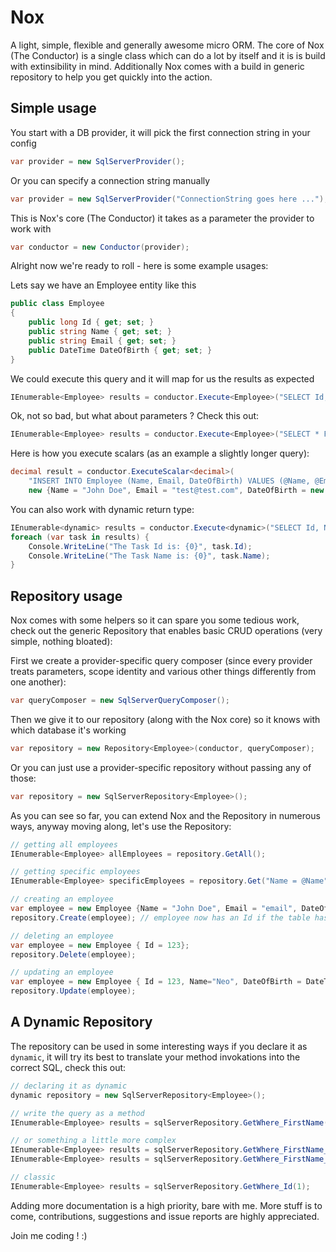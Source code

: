 Nox
===

A light, simple, flexible and generally awesome micro ORM.
The core of Nox (The Conductor) is a single class which can do a lot by itself and it is is build with extinsibility in mind.
Additionally Nox comes with a build in generic repository to help you get quickly into the action.

Simple usage
------------
You start with a DB provider, it will pick the first connection string in your config

```cs
var provider = new SqlServerProvider();
```

Or you can specify a connection string manually

```cs
var provider = new SqlServerProvider("ConnectionString goes here ...");
```

This is Nox's core (The Conductor) it takes as a parameter the provider to work with

```cs
var conductor = new Conductor(provider);
```

Alright now we're ready to roll - here is some example usages:

Lets say we have an Employee entity like this

```cs
public class Employee
{
    public long Id { get; set; }
    public string Name { get; set; }
    public string Email { get; set; }
    public DateTime DateOfBirth { get; set; }
}
```
           
We could execute this query and it will map for us the results as expected

```cs
IEnumerable<Employee> results = conductor.Execute<Employee>("SELECT Id, Name, Email, DateOfBirth FROM Employee");
```

Ok, not so bad, but what about parameters ? Check this out:

```cs
IEnumerable<Employee> results = conductor.Execute<Employee>("SELECT * FROM Employee WHERE Id = @Id", new {Id = 123});
```

Here is how you execute scalars (as an example a slightly longer query):

```cs
decimal result = conductor.ExecuteScalar<decimal>(
    "INSERT INTO Employee (Name, Email, DateOfBirth) VALUES (@Name, @Email, @DateOfBirth) SELECT SCOPE_IDENTITY()", 
    new {Name = "John Doe", Email = "test@test.com", DateOfBirth = new DateTime(1970, 1, 1)});
```

You can also work with dynamic return type:

```cs
IEnumerable<dynamic> results = conductor.Execute<dynamic>("SELECT Id, Name FROM Tasks");            
foreach (var task in results) {
    Console.WriteLine("The Task Id is: {0}", task.Id);
    Console.WriteLine("The Task Name is: {0}", task.Name);
}
```

Repository usage
----------------

Nox comes with some helpers so it can spare you some tedious work, check out the generic Repository that enables basic CRUD operations (very simple, nothing bloated):

First we create a provider-specific query composer (since every provider treats parameters, scope identity and various other things differently from one another):

```cs
var queryComposer = new SqlServerQueryComposer();
```

Then we give it to our repository (along with the Nox core) so it knows with which database it's working

```cs
var repository = new Repository<Employee>(conductor, queryComposer);
```

Or you can just use a provider-specific repository without passing any of those:

```cs
var repository = new SqlServerRepository<Employee>();
```

As you can see so far, you can extend Nox and the Repository in numerous ways, anyway moving along, let's use the Repository:

```cs
// getting all employees
IEnumerable<Employee> allEmployees = repository.GetAll();

// getting specific employees
IEnumerable<Employee> specificEmployees = repository.Get("Name = @Name", new {Name = "Neo"});

// creating an employee
var employee = new Employee {Name = "John Doe", Email = "email", DateOfBirth = DateTime.Today};
repository.Create(employee); // employee now has an Id if the table has identity scope

// deleting an employee
var employee = new Employee { Id = 123};
repository.Delete(employee);

// updating an employee
var employee = new Employee { Id = 123, Name="Neo", DateOfBirth = DateTime.Today, Email = "neo@internet.com"};
repository.Update(employee);	
```

A Dynamic Repository
-----------------------------

The repository can be used in some interesting ways if you declare it as `dynamic`, it will try its best to translate your method invokations into the correct SQL, check this out:

```cs
// declaring it as dynamic 
dynamic repository = new SqlServerRepository<Employee>();

// write the query as a method
IEnumerable<Employee> results = sqlServerRepository.GetWhere_FirstName("Neo");

// or something a little more complex
IEnumerable<Employee> results = sqlServerRepository.GetWhere_FirstName_And_LastName("John", "Smith");
IEnumerable<Employee> results = sqlServerRepository.GetWhere_FirstName_Or_Email("John", "jsmith@internet.com");

// classic
IEnumerable<Employee> results = sqlServerRepository.GetWhere_Id(1);
```

Adding more documentation is a high priority, bare with me.
More stuff is to come, contributions, suggestions and issue reports are highly appreciated.

Join me coding ! :)

